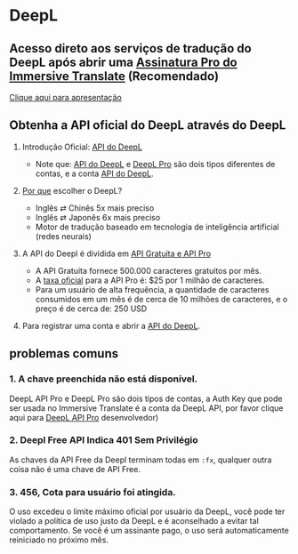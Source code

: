 # DeepL

## Acesso direto aos serviços de tradução do DeepL após abrir uma [Assinatura Pro do Immersive Translate](https://immersivetranslate.com/en/pricing/) (Recomendado)

[Clique aqui para apresentação](https://immersivetranslate.com/en/pricing/)

## Obtenha a API oficial do DeepL através do DeepL

1. Introdução Oficial: [API do DeepL](https://www.deepl.com/en/pro#developer)

   - Note que: [API do DeepL](https://www.deepl.com/en/pro#developer) e [DeepL Pro](https://www.deepl.com/pro) são dois tipos diferentes de contas, e a conta [API do DeepL](https://www.deepl.com/en/pro/select-country#developer).

2. [Por que](https://www.deepl.com/en/whydeepl) escolher o DeepL?

   - Inglês ⇄ Chinês 5x mais preciso
   - Inglês ⇄ Japonês 6x mais preciso
   - Motor de tradução baseado em tecnologia de inteligência artificial (redes neurais)

3. A API do Deepl é dividida em [API Gratuita e API Pro](https://www.deepl.com/en/pro#developer)

   - A API Gratuita fornece 500.000 caracteres gratuitos por mês.
   - A [taxa oficial](https://www.deepl.com/en/pro#developer) para a API Pro é: $25 por 1 milhão de caracteres.
   - Para um usuário de alta frequência, a quantidade de caracteres consumidos em um mês é de cerca de 10 milhões de caracteres, e o preço é de cerca de: 250 USD

4. Para registrar uma conta e abrir a [API do DeepL](https://www.deepl.com/en/pro#developer).

<!--## Construa sua própria API DeepL

Estamos experimentando o suporte para nosso próprio serviço DeeplX na funcionalidade Beta (mas não é bem adequado como um serviço de tradução web, conforme testado. Devido à enorme quantidade de solicitações de API para tradução de páginas web, se você construir este serviço, por favor, certifique-se de fazer um bom trabalho de balanceamento de carga), a seguir está como ativar os recursos experimentais das instruções:

1. Ativando Recursos de Teste Beta nas Configurações de Desenvolvedor
2. Encontre DeepLX (Beta) em Configurações Básicas e insira a URL da API DeepL construída por você, por exemplo, http\://seu-dominio/traduzir

> Q: Como posso construir o meu próprio?
>
> A: [OwO-Network/DeepLX](https://github.com/OwO-Network/DeepLX#setup-on-immersive-translate) ou [zu1k/deepl](https://github.com/KyleChoy/zotero-pdf-translate/blob/CustomDeepL/README.md) -->

## problemas comuns

### 1. A chave preenchida não está disponível.

DeepL API Pro e DeepL Pro são dois tipos de contas, a Auth Key que pode ser usada no Immersive Translate é a conta da DeepL API, por favor clique aqui para [DeepL API Pro](https://www.deepl.com/en/pro/select-country#) desenvolvedor)

### 2. Deepl Free API Indica 401 Sem Privilégio

As chaves da API Free da Deepl terminam todas em `:fx`, qualquer outra coisa não é uma chave de API Free.

### 3. 456, Cota para usuário foi atingida.

O uso excedeu o limite máximo oficial por usuário da DeepL, você pode ter violado a política de uso justo da DeepL e é aconselhado a evitar tal comportamento. Se você é um assinante pago, o uso será automaticamente reiniciado no próximo mês.
